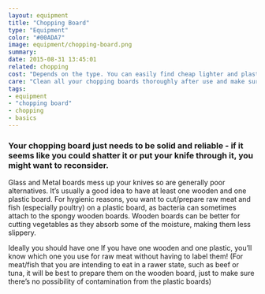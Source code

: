 ```yaml
---
layout: equipment
title: "Chopping Board" 
type: "Equipment"
color: "#00ADA7"
image: equipment/chopping-board.png
summary: 
date: 2015-08-31 13:45:01 
related: chopping
cost: "Depends on the type. You can easily find cheap lighter and plastic versions that are great for day to day use. More expensive, heavier chopping boards often double as decoration in the kitchen"
care: "Clean all your chopping boards thoroughly after use and make sure they dry properly before storing. Avoid stabbing motions on the chopping board as this can cause dents and splits."
tags:
- equipment
- "chopping board"
- chopping
- basics
---
```


### Your chopping board just needs to be solid and reliable - if it seems like you could shatter it or put your knife through it, you might want to reconsider.
<p>
	Glass and Metal boards mess up your knives so are generally poor alternatives. It’s usually a good idea to have at least one wooden and one plastic board. For hygienic reasons, you want to cut/prepare raw meat and fish (especially poultry) on a plastic board, as bacteria can sometimes attach to the spongy wooden boards.	Wooden boards can be better for cutting vegetables as they absorb some of the moisture, making them less slippery.
</p>
<p>
	Ideally you should have one If you have one wooden and one plastic, you’ll know which one you use for raw meat without having to label them! (For meat/fish that you are intending to eat in a rawer state, such as beef or tuna, it will be best to prepare them on the wooden board, just to make sure there’s no possibility of contamination from the plastic boards) 
</p>

